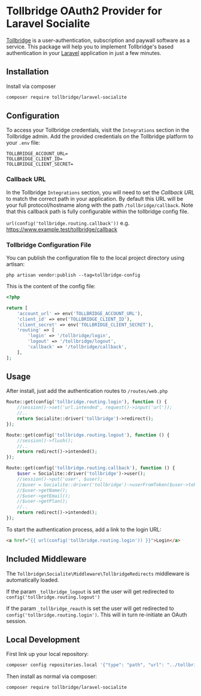 # Tollbridge OAuth2 Provider for Laravel Socialite

[Tollbridge](https://tollbridge.co) is a user-authentication, subscription and paywall software as a service. This package will help you to implement Tollbridge's based authentication in your [Laravel](https://laravel.com) application in just a few minutes.

## Installation

Install via composer

```bash
composer require tollbridge/laravel-socialite
```

## Configuration

To access your Tollbridge credentials, visit the `Integrations` section in the Tollbridge admin. Add the provided credentials on the Tollbridge platform to your `.env` file:

```text
TOLLBRIDGE_ACCOUNT_URL=
TOLLBRIDGE_CLIENT_ID=
TOLLBRIDGE_CLIENT_SECRET=
```

### Callback URL

In the Tollbridge `Integrations` section, you will need to set the *Callback URL* to match the correct path in your application. By default this URL will be your full protocol/hostname along with the path `/tollbridge/callback`. Note that this callback path is fully configurable within the tollbridge config file.

`url(config('tollbridge.routing.callback'))` e.g. https://www.example.test/tollbridge/callback


### Tollbridge Configuration File

You can publish the configuration file to the local project directory using artisan:

```text
php artisan vendor:publish --tag=tollbridge-config
```

This is the content of the config file:

```php
<?php

return [
    'account_url' => env('TOLLBRIDGE_ACCOUNT_URL'),
    'client_id' => env('TOLLBRIDGE_CLIENT_ID'),
    'client_secret' => env('TOLLBRIDGE_CLIENT_SECRET'),
    'routing' => [
        'login' => '/tollbridge/login',
        'logout' => '/tollbridge/logout',
        'callback' => '/tollbridge/callback',
    ],
];
```

## Usage

After install, just add the authentication routes to `/routes/web.php`

```php
Route::get(config('tollbridge.routing.login'), function () {
    //session()->set('url.intended', request()->input('url'));
    //..
    return Socialite::driver('tollbridge')->redirect();
});

Route::get(config('tollbridge.routing.logout'), function () {
    //session()->flush();
    //..
    return redirect()->intended();
});

Route::get(config('tollbridge.routing.callback'), function () {
    $user = Socialite::driver('tollbridge')->user();
    //session()->put('user', $user);
    //$user = Socialite::driver('tollbridge')->userFromToken($user->token);
    //$user->getName();
    //$user->getEmail();
    //$user->getPlan();
    //..
    return redirect()->intended();
});
```

To start the authentication process, add a link to the login URL:

```html
<a href="{{ url(config('tollbridge.routing.login')) }}">Login</a>
```

## Included Middleware

The `Tollbridge\Socialite\Middleware\TollbridgeRedirects` middleware is automatically loaded.

If the param `_tollbridge_logout` is set the user will get redirected to `config('tollbridge.routing.logout')`

If the param `_tollbridge_reauth` is set the user will get redirected to `config('tollbridge.routing.login')`. 
This will in turn re-initiate an OAuth session.


## Local Development

First link up your local repository:

```bash
composer config repositories.local '{"type": "path", "url": "../tollbridge-laravel-socialite"}' --file composer.json
```

Then install as normal via composer:

```bash
composer require tollbridge/laravel-socialite
```
